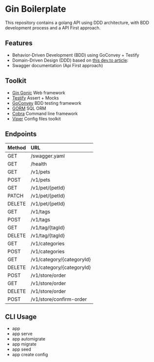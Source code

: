 # Gin Boilerplate

This repository contains a golang API using DDD architecture, with BDD development process and a API First approach.


## Features
- Behavior-Driven Development (BDD) using GoConvey + Testify
- Domain-Driven Design (DDD) based on [this dev.to article]():
- Swagger documentation (Api First approach)


## Toolkit
- [Gin Gonic](https://github.com/gin-gonic/gin) Web framework
- [Testify](https://github.com/stretchr/testify) Assert + Mocks
- [GoConvey](https://github.com/smartystreets/goconvey) BDD testing framework
- [GORM](https://github.com/jinzhu/gorm) SQL ORM
- [Cobra](https://github.com/spf13/cobra) Command line framework
- [Viper](https://github.com/spf13/viper) Config files toolkit


## Endpoints
| Method | URL                        |
| ------ |:-------------------------- |
| GET    | /swagger.yaml              |
| GET    | /health                    |
| GET    | /v1/pets                   |
| POST   | /v1/pets                   |
| GET    | /v1/pet/{petId}            |
| PATCH  | /v1/pet/{petId}            |
| DELETE | /v1/pet/{petId}            |
| GET    | /v1/tags                   |
| POST   | /v1/tags                   |
| GET    | /v1/tag/{tagId}            |
| DELETE | /v1/tag/{tagId}            |
| GET    | /v1/categories             |
| POST   | /v1/categories             |
| GET    | /v1/category/{categoryId}  |
| DELETE | /v1/category/{categoryId}  |
| POST   | /v1/store/order            |
| GET    | /v1/store/order            |
| DELETE | /v1/store/order            |
| POST   | /v1/store/confirm-order    |


## CLI Usage
- app
- app serve
- app automigrate
- app migrate
- app seed
- app create config


